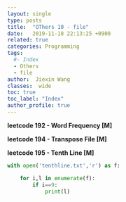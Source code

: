 ```yaml
---
layout: single
type: posts
title:  "OThers 10 - file"
date:   2019-11-18 22:13:25 +0900
related: true
categories: Programming
tags:
  #- Index
  - Others
  - file
author:  Jiexin Wang
classes:  wide
toc: true
toc_label: "Index"
author_profile: true
---
```


**leetcode 192 - Word Frequency [M]**  

**leetcode 194 - Transpose File [M]**

**leetcode 195 - Tenth Line [M]**   

```python
with open('tenthline.txt','r') as f:

    for i,l in enumerate(f):
        if i==9:
            print(l)
```
